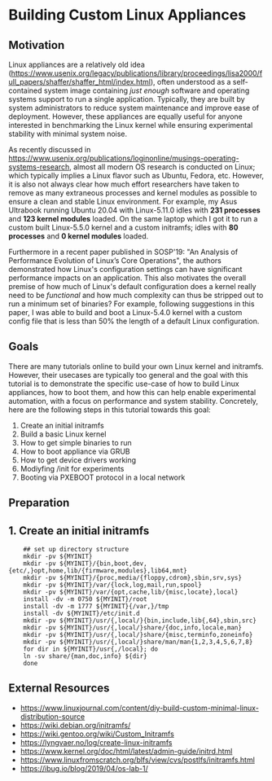 # Building Custom Linux Appliances

## Motivation
Linux appliances are a relatively old idea (https://www.usenix.org/legacy/publications/library/proceedings/lisa2000/full_papers/shaffer/shaffer_html/index.html), often understood as a self-contained system image containing *just enough* software and operating systems support to run a single application. Typically, they are built by system administrators to reduce system maintenance and improve ease of deployment. However, these appliances are equally useful for anyone interested in benchmarking the Linux kernel while ensuring experimental stability with minimal system noise. 

As recently discussed in https://www.usenix.org/publications/loginonline/musings-operating-systems-research, almost all modern OS research is conducted on Linux; which typically implies a Linux flavor such as Ubuntu, Fedora, etc. However, it is also not always clear how much effort researchers have taken to remove as many extraneous processes and kernel modules as possible to ensure a clean and stable Linux environment. For example, my Asus Ultrabook running Ubuntu 20.04 with Linux-5.11.0 idles with **231 processes** and **123 kernel modules** loaded. On the same laptop which I got it to run a custom built Linux-5.5.0 kernel and a custom initramfs; idles with **80 processes** and **0 kernel modules** loaded.

Furthermore in a recent paper published in SOSP'19: "An Analysis of Performance Evolution of Linux’s Core Operations", the authors demonstrated how Linux's configuration settings can have significant performance impacts on an application. This also motivates the overall premise of how much of Linux's default configuration does a kernel really need to be *functional* and how much complexity can thus be stripped out to run a minimum set of binaries? For example, following suggestions in this paper, I was able to build and boot a Linux-5.4.0 kernel with a custom config file that is less than 50% the length of a default Linux configuration.

## Goals
There are many tutorials online to build your own Linux kernel and initramfs. However, their usecases are typically too general and the goal with this tutorial is to demonstrate the specific use-case of how to build Linux appliances, how to boot them, and how this can help enable experimental automation, with a focus on performance and system stability. Concretely, here are the following steps in this tutorial towards this goal:

1. Create an initial initramfs
2. Build a basic Linux kernel
3. How to get simple binaries to run
4. How to boot appliance via GRUB
5. How to get device drivers working
6. Modiyfing /init for experiments
7. Booting via PXEBOOT protocol in a local network

## Preparation


## 1. Create an initial initramfs
```
    ## set up directory structure
    mkdir -pv ${MYINIT}
    mkdir -pv ${MYINIT}/{bin,boot,dev,{etc/,}opt,home,lib/{firmware,modules},lib64,mnt}
    mkdir -pv ${MYINIT}/{proc,media/{floppy,cdrom},sbin,srv,sys}
    mkdir -pv ${MYINIT}/var/{lock,log,mail,run,spool}
    mkdir -pv ${MYINIT}/var/{opt,cache,lib/{misc,locate},local}
    install -dv -m 0750 ${MYINIT}/root
    install -dv -m 1777 ${MYINIT}{/var,}/tmp
    install -dv ${MYINIT}/etc/init.d
    mkdir -pv ${MYINIT}/usr/{,local/}{bin,include,lib{,64},sbin,src}
    mkdir -pv ${MYINIT}/usr/{,local/}share/{doc,info,locale,man}
    mkdir -pv ${MYINIT}/usr/{,local/}share/{misc,terminfo,zoneinfo}
    mkdir -pv ${MYINIT}/usr/{,local/}share/man/man{1,2,3,4,5,6,7,8}
    for dir in ${MYINIT}/usr{,/local}; do
	ln -sv share/{man,doc,info} ${dir}
    done
```

## External Resources
* https://www.linuxjournal.com/content/diy-build-custom-minimal-linux-distribution-source
* https://wiki.debian.org/initramfs/
* https://wiki.gentoo.org/wiki/Custom_Initramfs
* https://lyngvaer.no/log/create-linux-initramfs
* https://www.kernel.org/doc/html/latest/admin-guide/initrd.html
* https://www.linuxfromscratch.org/blfs/view/cvs/postlfs/initramfs.html
* https://ibug.io/blog/2019/04/os-lab-1/
